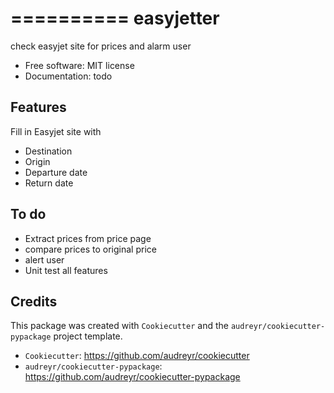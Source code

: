 ==========
easyjetter
==========

check easyjet site for prices and alarm user


* Free software: MIT license
* Documentation: todo
<!---
https://easyjetter.readthedocs.io.
--->

Features
--------
Fill in Easyjet site with

* Destination
* Origin
* Departure date
* Return date


To do
--------

- Extract prices from price page
- compare prices to original price
- alert user
- Unit test all features


Credits
-------

This package was created with `Cookiecutter` and the `audreyr/cookiecutter-pypackage` project template.

- `Cookiecutter`: https://github.com/audreyr/cookiecutter
- `audreyr/cookiecutter-pypackage`: https://github.com/audreyr/cookiecutter-pypackage
